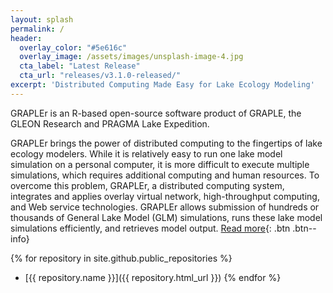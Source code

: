 ```yaml
---
layout: splash
permalink: /
header:
  overlay_color: "#5e616c"
  overlay_image: /assets/images/unsplash-image-4.jpg
  cta_label: "Latest Release"
  cta_url: "releases/v3.1.0-released/"
excerpt: 'Distributed Computing Made Easy for Lake Ecology Modeling'
---
```

GRAPLEr is an R-based open-source software product of GRAPLE, the GLEON Research and PRAGMA Lake Expedition.

GRAPLEr brings the power of distributed computing to the fingertips of lake ecology modelers. While it is relatively easy to run one lake model simulation on a personal computer, it is more difficult to execute multiple simulations, which requires additional computing and human resources. To overcome this problem, GRAPLEr, a distributed computing system, integrates and applies overlay virtual network, high-throughput computing, and Web service technologies. GRAPLEr allows submission of hundreds or thousands of General Lake Model (GLM) simulations, runs these lake model simulations efficiently, and retrieves model output. [Read more](about){: .btn .btn--info}

{% for repository in site.github.public_repositories %}
  * [{{ repository.name }}]({{ repository.html_url }})
{% endfor %}
